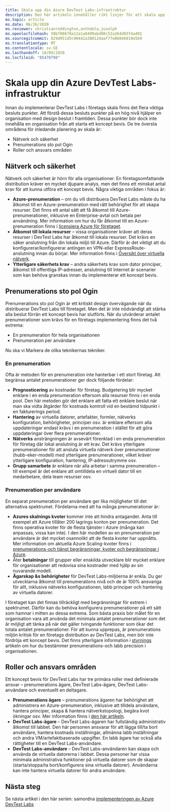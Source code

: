 ```yaml
---
title: Skala upp din Azure DevTest Labs-infrastruktur
description: Den här artikeln innehåller rikt linjer för att skala upp din Azure DevTest Labs-infrastruktur.
ms.topic: article
ms.date: 06/26/2020
ms.reviewer: christianreddington,anthdela,juselph
ms.openlocfilehash: 50bf08678a12a1a0499abd08c52a264d03f4a401
ms.sourcegitcommit: 829d951d5c90442a38012daaf77e86046018e5b9
ms.translationtype: MT
ms.contentlocale: sv-SE
ms.lasthandoff: 10/09/2020
ms.locfileid: "85478798"
---
```

# <a name="scale-up-your-azure-devtest-labs-infrastructure"></a>Skala upp din Azure DevTest Labs-infrastruktur
Innan du implementerar DevTest Labs i företags skala finns det flera viktiga besluts punkter. Att förstå dessa besluts punkter på en hög nivå hjälper en organisation med design beslut i framtiden. Dessa punkter bör dock inte innehålla en organisation från att starta ett koncept bevis. De tre översta områdena för inledande planering av skala är:

- Nätverk och säkerhet
- Prenumerations sto pol Ogin
- Roller och ansvars områden

## <a name="networking-and-security"></a>Nätverk och säkerhet
Nätverk och säkerhet är hörn för alla organisationer. En företagsomfattande distribution kräver en mycket djupare analys, men det finns ett minskat antal krav för att kunna utföra ett koncept bevis. Några viktiga områden i fokus är:

- **Azure-prenumeration** – om du vill distribuera DevTest Labs måste du ha åtkomst till en Azure-prenumeration med rätt behörighet för att skapa resurser. Det finns ett antal sätt att få åtkomst till Azure-prenumerationer, inklusive en Enterprise-avtal och betala per användning. Mer information om hur du får åtkomst till en Azure-prenumeration finns i [licensiera Azure för företaget](https://azure.microsoft.com/pricing/enterprise-agreement/).
- **Åtkomst till lokala resurser** – vissa organisationer kräver att deras resurser i DevTest Labs har åtkomst till lokala resurser. Det krävs en säker anslutning från din lokala miljö till Azure. Därför är det viktigt att du konfigurerar/konfigurerar antingen en VPN-eller ExpressRoute-anslutning innan du börjar. Mer information finns i [Översikt över virtuella nätverk](../virtual-network/virtual-networks-overview.md).
- **Ytterligare säkerhets krav** – andra säkerhets krav som dator principer, åtkomst till offentliga IP-adresser, anslutning till Internet är scenarier som kan behöva granskas innan du implementerar ett koncept bevis. 

## <a name="subscription-topology"></a>Prenumerations sto pol Ogin
Prenumerations sto pol Ogin är ett kritiskt design övervägande när du distribuerar DevTest Labs till företaget. Men det är inte nödvändigt att stärka alla beslut förrän ett koncept bevis har slutförts. När du utvärderar antalet prenumerationer som krävs för en företags implementering finns det två extrema: 

- En prenumeration för hela organisationen
- Prenumeration per användare

Nu ska vi Markera de olika teknikernas tekniker.

### <a name="one-subscription"></a>En prenumeration
Ofta är metoden för en prenumeration inte hanterbar i ett stort företag. Att begränsa antalet prenumerationer ger dock följande fördelar:

- **Prognosticering** av kostnader för företag.  Budgetering blir mycket enklare i en enda prenumeration eftersom alla resurser finns i en enda pool. Den här metoden gör det enklare att fatta ett enklare beslut när man ska vidta åtgärder för kostnads kontroll vid en bestämd tidpunkt i en fakturerings period.
- **Hantering** av virtuella datorer, artefakter, formler, nätverks konfiguration, behörigheter, principer osv. är enklare eftersom alla uppdateringar endast krävs i en prenumeration i stället för att göra uppdateringar över flera prenumerationer.
- **Nätverks** ansträngningen är avsevärt förenklad i en enda prenumeration för företag där lokal anslutning är ett krav. Det krävs ytterligare prenumerationer för att ansluta virtuella nätverk över prenumerationer (hubb-eker-modell) med ytterligare prenumerationer, vilket kräver ytterligare konfiguration, hantering, IP-adressutrymme osv.
- **Grupp samarbete** är enklare när alla arbetar i samma prenumeration – till exempel är det enklare att omtilldela en virtuell dator till en medarbetare, dela team resurser osv.

### <a name="subscription-per-user"></a>Prenumeration per användare
En separat prenumeration per användare ger lika möjligheter till det alternativa spektrumet. Fördelarna med att ha många prenumerationer är:

- **Azures skalnings kvoter** kommer inte att hindra antagandet. Anta till exempel att Azure tillåter 200 lagrings konton per prenumeration. Det finns operativa kvoter för de flesta tjänster i Azure (många kan anpassas, vissa kan inte). I den här modellen av en prenumeration per användare är det mycket osannolikt att de flesta kvoter har uppnåtts. Mer information om aktuella Azure Scaling-kvoter finns i [prenumerations-och tjänst begränsningar, kvoter och begränsningar i Azure](../azure-resource-manager/management/azure-subscription-service-limits.md).
- Åter **betalningar** till grupper eller enskilda utvecklare blir mycket enklare för organisationer att redovisa sina kostnader med hjälp av sin nuvarande modell.
- **Ägarskap &s behörigheter** för DevTest Labs-miljöerna är enkla. Du ger utvecklarna åtkomst till prenumerations nivå och de är 100% ansvariga för allt, inklusive nätverks konfigurationen, labb principer och hantering av virtuella datorer.

I företaget kan det finnas tillräckligt med begränsningar för extrem i spektrumet. Därför kan du behöva konfigurera prenumerationer på ett sätt som hamnar i mitten av dessa extrema. Som bästa praxis bör målet för en organisation vara att använda det minimala antalet prenumerationer som det är möjligt att tänka på när det gäller tvingande funktioner som ökar det totala antalet prenumerationer. För att kunna upprepas, är prenumerations miljön kritisk för en företags distribution av DevTest Labs, men bör inte fördröja ett koncept bevis. Det finns ytterligare information i [styrnings](devtest-lab-guidance-governance-policy-compliance.md) artikeln om hur du bestämmer prenumerations-och labb precision i organisationen.

## <a name="roles-and-responsibilities"></a>Roller och ansvars områden
Ett koncept bevis för DevTest Labs har tre primära roller med definierade ansvar – prenumerations ägare, DevTest Labs-ägare, DevTest Labs-användare och eventuellt en deltagare.

- **Prenumerations ägare** – prenumerations ägaren har behörighet att administrera en Azure-prenumeration, inklusive att tilldela användare, hantera principer, skapa & hantera nätverkstopologi, begära kvot ökningar osv. Mer information finns i [den här artikeln](../role-based-access-control/rbac-and-directory-admin-roles.md).
- **DevTest Labs-ägare** – DevTest Labs-ägaren har fullständig administrativ åtkomst till labbet. Den här personen ansvarar för att lägga till/ta bort användare, hantera kostnads inställningar, allmänna labb inställningar och andra VM/artefaktbaserade uppgifter. En labb ägare har också alla rättigheter till en DevTest Labs-användare.
- **DevTest Labs-användare** – DevTest Labs-användaren kan skapa och använda de virtuella datorerna i labbet. Dessa personer har vissa minimala administrativa funktioner på virtuella datorer som de skapar (starta/stoppa/ta bort/konfigurera sina virtuella datorer). Användarna kan inte hantera virtuella datorer för andra användare.

## <a name="next-steps"></a>Nästa steg
Se nästa artikel i den här serien: samordna [implementeringen av Azure DevTest Labs](devtest-lab-guidance-orchestrate-implementation.md)
